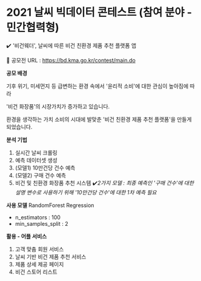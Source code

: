 # 2021 날씨 빅데이터 콘테스트 (참여 분야 - 민간협력형)

✔️ '비건웨더', 날씨에 따른 비건 친환경 제품 추천 플랫폼 앱

🔗 공모전 URL : https://bd.kma.go.kr/contest/main.do

**공모 배경**

기후 위기, 미세먼지 등 급변하는 환경 속에서 '윤리적 소비'에 대한 관심이 높아짐에 따라

'비건 화장품'의 시장가치가 증가하고 있습니다.

환경을 생각하는 가치 소비의 시대에 발맞춘 '비건 친환경 제품 추천 플랫폼'을 만들게 되었습니다.

**분석 기법**
1. 실시간 날씨 크롤링
2. 예측 데이터셋 생성
3. (모델1) 10만건당 건수 예측
4. (모델2) 구매 건수 예측
5. 비건 및 친환경 화장품 추천 시스템
✔️*2가지 모델 : 최종 예측인 '구매 건수'에 대한 설명 변수로 사용하기 위해 '10만건당 건수'에 대한 1차 예측 필요*


**사용 모델**
RandomForest Regression
- n_estimators : 100
- min_samples_split : 2

**활용 - 어플 서비스**
1. 고객 맞춤 회원 서비스
2. 날씨 기반 비건 제품 추천 서비스
3. 제품 상세 제공 페이지
4. 비건 스토어 리스트
